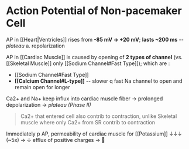 # Action Potential of Non-pacemaker Cell
AP in [[Heart|Ventricles]] rises from **-85 mV → +20 mV**; **lasts ~200 ms** -- *plateau* a. repolarization

AP in [[Cardiac Muscle]] is caused by opening of **2 types of channel** (vs. [[Skeletal Muscle]] only [[Sodium Channel#Fast Type]]); which are :
- [[Sodium Channel#Fast Type]]
- **[[Calcium Channel#L-type]]** -- slower q fast Na channel to open and remain open for longer

Ca2+ and Na+ keep influx into cardiac muscle fiber → prolonged depolarization → *plateau (Phase II)*
> Ca2+ that entered cell also contrib to contraction, unlike Skeletal muscle where only Ca2+ from SR contrib to contraction
> 

Immediately p AP, permeability of cardiac muscle for [[Potassium]] ↓↓↓ (~5x) → ↓ efflux of positive charges →  
